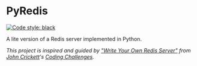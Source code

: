 # PyRedis

[![Code style: black](https://img.shields.io/badge/code%20style-black-000000.svg)](https://github.com/psf/black)

A lite version of a Redis server implemented in Python.

_This project is inspired and guided by ["Write Your Own Redis Server"](https://codingchallenges.fyi/challenges/challenge-redis) from [John Crickett](https://uk.linkedin.com/in/johncrickett)'s [Coding Challenges](https://codingchallenges.fyi/)._
